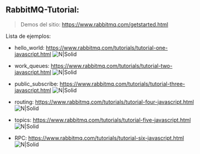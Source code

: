 ## RabbitMQ-Tutorial:
> Demos del sitio: https://www.rabbitmq.com/getstarted.html

Lista de ejemplos:

- hello_world: https://www.rabbitmq.com/tutorials/tutorial-one-javascript.html
![N|Solid](https://www.rabbitmq.com/img/tutorials/python-one-overall.png)

- work_queues: https://www.rabbitmq.com/tutorials/tutorial-two-javascript.html
![N|Solid](https://www.rabbitmq.com/img/tutorials/python-two.png)

- public_subscribe: https://www.rabbitmq.com/tutorials/tutorial-three-javascript.html
![N|Solid](https://www.rabbitmq.com/img/tutorials/exchanges.png)

- routing: https://www.rabbitmq.com/tutorials/tutorial-four-javascript.html
![N|Solid](https://www.rabbitmq.com/img/tutorials/direct-exchange.png)

- topics: https://www.rabbitmq.com/tutorials/tutorial-five-javascript.html
![N|Solid](https://www.rabbitmq.com/img/tutorials/python-five.png)

- RPC: https://www.rabbitmq.com/tutorials/tutorial-six-javascript.html
![N|Solid](https://www.rabbitmq.com/img/tutorials/python-six.png)

